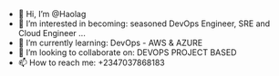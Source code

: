 - 👋 Hi, I’m @Haolag
- 👀 I’m interested in becoming: seasoned DevOps Engineer, SRE and Cloud Engineer ...
- 🌱 I’m currently learning: DevOps - AWS & AZURE
- 💞️ I’m looking to collaborate on: DEVOPS PROJECT BASED 
- 📫 How to reach me: +2347037868183

<!---
Haolag/Haolag is a ✨ special ✨ repository because its `README.md` (this file) appears on your GitHub profile.
You can click the Preview link to take a look at your changes.
--->
